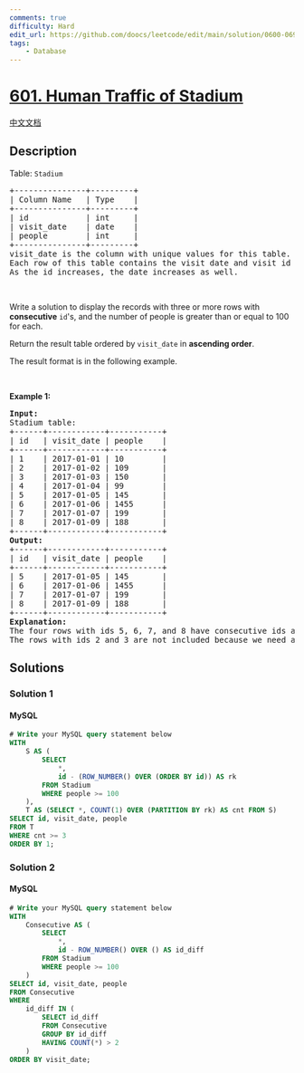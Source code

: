 ```yaml
---
comments: true
difficulty: Hard
edit_url: https://github.com/doocs/leetcode/edit/main/solution/0600-0699/0601.Human%20Traffic%20of%20Stadium/README_EN.md
tags:
    - Database
---
```


<!-- problem:start -->

# [601. Human Traffic of Stadium](https://leetcode.com/problems/human-traffic-of-stadium)

[中文文档](/solution/0600-0699/0601.Human%20Traffic%20of%20Stadium/README.md)

## Description

<!-- description:start -->

<p>Table: <code>Stadium</code></p>

<pre>
+---------------+---------+
| Column Name   | Type    |
+---------------+---------+
| id            | int     |
| visit_date    | date    |
| people        | int     |
+---------------+---------+
visit_date is the column with unique values for this table.
Each row of this table contains the visit date and visit id to the stadium with the number of people during the visit.
As the id increases, the date increases as well.
</pre>

<p>&nbsp;</p>

<p>Write a solution to display the records with three or more rows with <strong>consecutive</strong> <code>id</code>&#39;s, and the number of people is greater than or equal to 100 for each.</p>

<p>Return the result table ordered by <code>visit_date</code> in <strong>ascending order</strong>.</p>

<p>The result format is in the following example.</p>

<p>&nbsp;</p>
<p><strong class="example">Example 1:</strong></p>

<pre>
<strong>Input:</strong> 
Stadium table:
+------+------------+-----------+
| id   | visit_date | people    |
+------+------------+-----------+
| 1    | 2017-01-01 | 10        |
| 2    | 2017-01-02 | 109       |
| 3    | 2017-01-03 | 150       |
| 4    | 2017-01-04 | 99        |
| 5    | 2017-01-05 | 145       |
| 6    | 2017-01-06 | 1455      |
| 7    | 2017-01-07 | 199       |
| 8    | 2017-01-09 | 188       |
+------+------------+-----------+
<strong>Output:</strong> 
+------+------------+-----------+
| id   | visit_date | people    |
+------+------------+-----------+
| 5    | 2017-01-05 | 145       |
| 6    | 2017-01-06 | 1455      |
| 7    | 2017-01-07 | 199       |
| 8    | 2017-01-09 | 188       |
+------+------------+-----------+
<strong>Explanation:</strong> 
The four rows with ids 5, 6, 7, and 8 have consecutive ids and each of them has &gt;= 100 people attended. Note that row 8 was included even though the visit_date was not the next day after row 7.
The rows with ids 2 and 3 are not included because we need at least three consecutive ids.
</pre>

<!-- description:end -->

## Solutions

<!-- solution:start -->

### Solution 1

<!-- tabs:start -->

#### MySQL

```sql
# Write your MySQL query statement below
WITH
    S AS (
        SELECT
            *,
            id - (ROW_NUMBER() OVER (ORDER BY id)) AS rk
        FROM Stadium
        WHERE people >= 100
    ),
    T AS (SELECT *, COUNT(1) OVER (PARTITION BY rk) AS cnt FROM S)
SELECT id, visit_date, people
FROM T
WHERE cnt >= 3
ORDER BY 1;
```

<!-- tabs:end -->

<!-- solution:end -->

<!-- solution:start -->

### Solution 2

<!-- tabs:start -->

#### MySQL

```sql
# Write your MySQL query statement below
WITH
    Consecutive AS (
        SELECT
            *,
            id - ROW_NUMBER() OVER () AS id_diff
        FROM Stadium
        WHERE people >= 100
    )
SELECT id, visit_date, people
FROM Consecutive
WHERE
    id_diff IN (
        SELECT id_diff
        FROM Consecutive
        GROUP BY id_diff
        HAVING COUNT(*) > 2
    )
ORDER BY visit_date;
```

<!-- tabs:end -->

<!-- solution:end -->

<!-- problem:end -->
